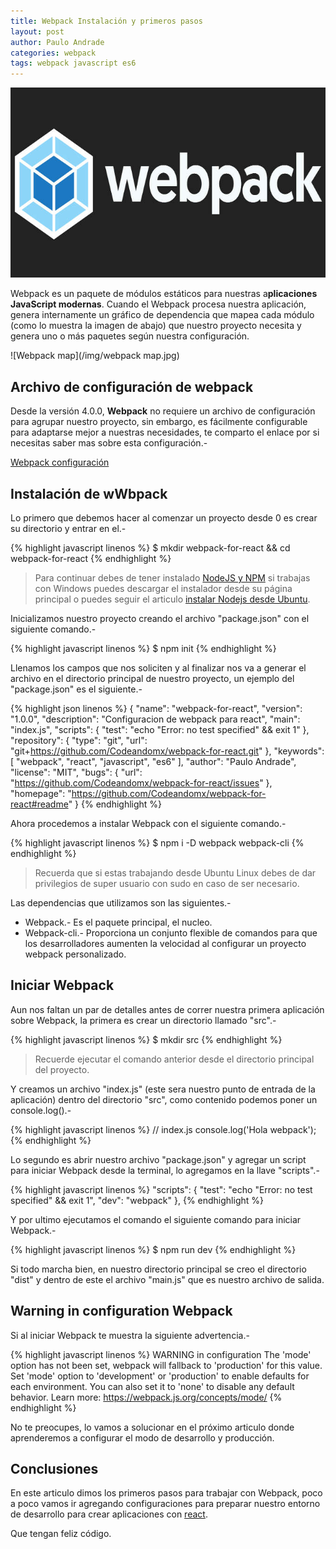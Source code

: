 ```yaml
---
title: Webpack Instalación y primeros pasos
layout: post
author: Paulo Andrade
categories: webpack
tags: webpack javascript es6
---
```


![Webpack javascript](/img/webpack.jpg)

Webpack es un paquete de módulos estáticos para nuestras a**plicaciones JavaScript modernas**. Cuando el Webpack procesa nuestra aplicación, genera internamente un gráfico de dependencia que mapea cada módulo (como lo muestra la imagen de abajo) que nuestro proyecto necesita y genera uno o más paquetes según nuestra configuración.

![Webpack map](/img/webpack map.jpg)

## Archivo de configuración de webpack

Desde la versión 4.0.0, **Webpack** no requiere un archivo de configuración para agrupar nuestro proyecto, sin embargo, es fácilmente configurable para adaptarse mejor a  nuestras necesidades, te comparto el enlace por si necesitas saber mas sobre esta configuración.-

[Webpack configuración](https://webpack.js.org/configuration)

## Instalación de wWbpack

Lo primero que debemos hacer al comenzar un proyecto desde 0 es crear su directorio y entrar en el.-

{% highlight javascript linenos %}
$ mkdir webpack-for-react && cd webpack-for-react
{% endhighlight %}

> Para continuar debes de tener instalado [NodeJS y NPM](http://nodejs.org) si trabajas con Windows puedes descargar el instalador desde su página principal o puedes seguir el articulo [instalar Nodejs desde Ubuntu](/articulos/instalar-nodejs-y-npm-en-ubuntu.html).

Inicializamos nuestro proyecto creando el archivo "package.json" con el siguiente comando.-

{% highlight javascript linenos %}
$ npm init
{% endhighlight %}

Llenamos los campos que nos soliciten y al finalizar nos va a generar el archivo en el directorio principal de nuestro proyecto, un ejemplo del "package.json" es el siguiente.-

{% highlight json linenos %}
{
  "name": "webpack-for-react",
  "version": "1.0.0",
  "description": "Configuracion de webpack para react",
  "main": "index.js",
  "scripts": {
    "test": "echo \"Error: no test specified\" && exit 1"
  },
  "repository": {
    "type": "git",
    "url": "git+https://github.com/Codeandomx/webpack-for-react.git"
  },
  "keywords": [
    "webpack",
    "react",
    "javascript",
    "es6"
  ],
  "author": "Paulo Andrade",
  "license": "MIT",
  "bugs": {
    "url": "https://github.com/Codeandomx/webpack-for-react/issues"
  },
  "homepage": "https://github.com/Codeandomx/webpack-for-react#readme"
}
{% endhighlight %}

Ahora procedemos a instalar Webpack con el siguiente comando.-

{% highlight javascript linenos %}
$ npm i -D webpack webpack-cli
{% endhighlight %}

> Recuerda que si estas trabajando desde Ubuntu Linux debes de dar privilegios de super usuario con sudo en caso de ser necesario.

Las dependencias que utilizamos son las siguientes.-

* Webpack.- Es el paquete principal, el nucleo.
* Webpack-cli.- Proporciona un conjunto flexible de comandos para que los desarrolladores aumenten la velocidad al configurar un proyecto webpack personalizado.

## Iniciar Webpack

Aun nos faltan un par de detalles antes de correr nuestra primera aplicación sobre Webpack, la primera es crear un directorio llamado "src".-

{% highlight javascript linenos %}
$ mkdir src
{% endhighlight %}

> Recuerde ejecutar el comando anterior desde el directorio principal del proyecto.

Y creamos un archivo "index.js" (este sera nuestro punto de entrada de la aplicación) dentro del directorio "src", como contenido podemos poner un console.log().-

{% highlight javascript linenos %}
// index.js
console.log('Hola webpack');
{% endhighlight %}

Lo segundo es abrir nuestro archivo "package.json" y agregar un script para iniciar Webpack desde la terminal, lo agregamos en la llave "scripts".-

{% highlight javascript linenos %}
"scripts": {
  "test": "echo \"Error: no test specified\" && exit 1",
  "dev": "webpack"
},
{% endhighlight %}

Y por ultimo ejecutamos el comando el siguiente comando para iniciar Webpack.-

{% highlight javascript linenos %}
$ npm run dev
{% endhighlight %}

Si todo marcha bien, en nuestro directorio principal se creo el directorio "dist" y dentro de este el archivo "main.js" que es nuestro archivo de salida.

## Warning in configuration Webpack

Si al iniciar Webpack te muestra la siguiente advertencia.-

{% highlight javascript linenos %}
WARNING in configuration
The 'mode' option has not been set, webpack will fallback to 'production' for this value. Set 'mode' option to 'development' or 'production' to enable defaults for each environment.
You can also set it to 'none' to disable any default behavior. Learn more: https://webpack.js.org/concepts/mode/
{% endhighlight %}

No te preocupes, lo vamos a solucionar en el próximo articulo donde aprenderemos a configurar el modo de desarrollo y producción.

## Conclusiones

En este articulo dimos los primeros pasos para trabajar con Webpack, poco a poco vamos ir agregando configuraciones para preparar nuestro entorno de desarrollo para crear aplicaciones con [react](/articulos/introduccion-a-react-creando-aplicacion-basica.html).

Que tengan feliz código.